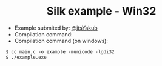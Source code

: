 <div align="center">

# Silk example - Win32

</div>

- Example submited by: [@itsYakub](https://github.com/itsYakub)
- Compilation command:
- Compilation command (on windows):
```console
$ cc main.c -o example -municode -lgdi32
$ ./example.exe
```

